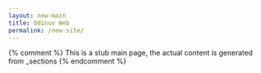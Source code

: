 ```yaml
---
layout: new-main
title: Odinuv Web
permalink: /new-site/
---
```


{% comment %}
This is a stub main page, the actual content is generated from _sections
{% endcomment %}
